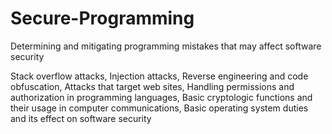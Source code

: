 # Secure-Programming
 Determining and mitigating programming mistakes that may affect software security
 
 Stack overflow attacks, Injection attacks, Reverse engineering and code obfuscation, 
 Attacks that target web sites, Handling permissions and authorization in programming 
 languages, Basic cryptologic functions and their usage in computer communications, 
 Basic operating system duties and its effect on software security
